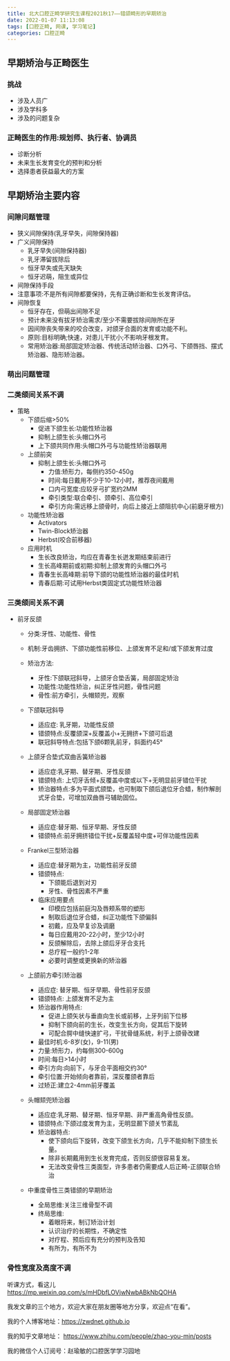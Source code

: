 ```yaml
---
title: 北大口腔正畸学研究生课程2021秋17——错颌畸形的早期矫治
date: 2022-01-07 11:13:08
tags: [口腔正畸, 网课, 学习笔记]
categories: 口腔正畸
---
```

## 早期矫治与正畸医生
### 挑战
- 涉及人员广
- 涉及学科多
- 涉及的问题复杂

### 正畸医生的作用:规划师、执行者、协调员
- 诊断分析
- 未来生长发育变化的预判和分析
- 选择患者获益最大的方案

## 早期矫治主要内容
### 间隙问题管理
- 狭义间隙保持(乳牙早失，间隙保持器)
- 广义间隙保持
    + 乳牙早失(间隙保持器)
    + 乳牙滞留拔除后
    + 恒牙早失或先天缺失
    + 恒牙迟萌，阻生或异位
- 间隙保持手段
- 注意事项:不是所有间隙都要保持，先有正确诊断和生长发育评估。
- 间隙恢复
    + 恒牙存在，但萌出间隙不足
    + 预计未来没有拔牙矫治需求/至少不需要拔除间隙所在牙
    + 因间隙丧失带来的咬合改变，对颌牙合面的发育或功能不利。
    + 原则:目标明确;快速，对患儿干扰小;不影响牙根发育。
    + 常用矫治器:局部固定矫治器、传统活动矫治器、口外弓、下颌唇挡、摆式矫治器、隐形矫治器。

### 萌出问题管理

### 二类颌间关系不调
- 策略
   + 下颌后缩>50%
        * 促进下颌生长:功能性矫治器
        * 抑制上颌生长:头帽口外弓
        * 上下颌共同作用:头帽口外弓与功能性矫治器联用
    + 上颌前突
        * 抑制上颌生长:头帽口外弓
             + 力值:矫形力，每侧约350-450g
             + 时间:每日戴用不少于10-12小时，推荐夜间戴用
             + 口内弓宽度:应较牙弓扩宽约2MM
             + 牵引类型:联合牵引、颈牵引、高位牵引
             + 牵引方向:需远移上颌骨时，向后上接近上颌阻抗中心(前磨牙根方)
     + 功能性矫治器
         * Activators
         * Twin-Block矫治器
         * Herbst(咬合前移器)
     + 应用时机
         * 生长改良矫治，均应在青春生长迸发期结束前进行
         * 生长高峰期前或初期:抑制上颌发育的头帽口外弓
         * 青春生长高峰期:前导下颌的功能性矫治器的最佳时机
         * 青春后期:可试用Herbst类固定式功能性矫治器

### 三类颌间关系不调
- 前牙反颌
    + 分类:牙性、功能性、骨性
    + 机制:牙齿拥挤、下颌功能性前移位、上颌发育不足和/或下颌发育过度
    + 矫治方法:
		* 牙性:下颌联冠斜导，上颌牙合垫舌簧，局部固定矫治
        * 功能性:功能性矫治，纠正牙性问题，骨性问题
        * 骨性:前方牵引，头帽颏兜，观察
     + 下颌联冠斜导
          * 适应症: 乳牙期，功能性反颌
          * 错颌特点:反覆颌深+反覆盖小+无拥挤+下颌可后退
          * 联冠斜导特点:包括下颌6颗乳前牙，斜面约45°
     + 上颌牙合垫式双曲舌簧矫治器
          * 适应症:乳牙期、替牙期、牙性反颌
          * 错颌特点: 上切牙舌倾+反覆盖中度或以下+无明显前牙错位干扰
          * 矫治器特点:多为平面式颌垫，也可制取下颌后退位牙合蜡，制作解剖式牙合垫，可增加双曲唇弓辅助固位。

     + 局部固定矫治器
          * 适应症:替牙期、恒牙早期、牙性反颌
          * 错颌特点:前牙拥挤错位干扰+反覆盖轻中度+可伴功能性因素

     + Frankel三型矫治器
          * 适应症:替牙期为主，功能性前牙反颌
          * 错颌特点:
              + 下颌能后退到对刃
              + 牙性、骨性因素不严重
          * 临床应用要点
              + 印模应包括前庭沟及唇颊系带的塑形
              + 制取后退位牙合蜡，纠正功能性下颌偏斜
              + 初戴，应及早复诊及调磨
              + 每日应戴用20-22小时，至少12小时
              + 反颌解除后，去除上颌后牙牙合支托
              + 总疗程一般约1-2年
              + 必要时调整或更换新的矫治器
     + 上颌前方牵引矫治器
          * 适应症: 替牙期、恒牙早期、骨性前牙反颌
          * 错颌特点: 上颌发育不足为主
          * 矫治器作用特点:
              + 促进上颌矢状与垂直向生长或前移，上牙列前下位移
              + 抑制下颌向前的生长，改变生长方向，促其后下旋转
              + 可配合腭中缝快速扩弓，干扰骨缝系统，利于上颌骨改建
          * 最佳时机:6-8岁(女)，9-11(男)
          * 力量:矫形力，约每侧300-600g
          * 时间:每日>14小时
          * 牵引方向:向前下，与牙合平面相交约30°
          * 牵引位置:开始倾向者靠前，深反覆颌者靠后
          * 过矫正:建立2-4mm前牙覆盖
     + 头帽颏兜矫治器
          * 适应症:乳牙期、替牙期、恒牙早期、非严重高角骨性反颌。
          * 错颌特点:下颌过度发育为主，无明显颞下颌关节紊乱
          * 矫治器特点:
              + 使下颌向后下旋转，改变下颌生长方向，几乎不能抑制下颌生长量。
              + 除非长期戴用到生长发育完成，否则反颌很容易复发。
              + 无法改变骨性三类面型，许多患者仍需要成人后正畸-正颌联合矫治
     + 中重度骨性三类错颌的早期矫治
         * 全局思维:关注三维骨型不调
         * 终局思维:
             + 着眼将来，制订矫治计划
             + 认识治疗的长期性，不确定性
             + 对疗程、预后应有充分的预判及告知
             + 有所为，有所不为

### 骨性宽度及高度不调


听课方式，看这儿
https://mp.weixin.qq.com/s/mHDbfLOVjwNwbABkNbQOHA

我发文章的三个地方，欢迎大家在朋友圈等地方分享，欢迎点“在看”。

我的个人博客地址：https://zwdnet.github.io

我的知乎文章地址： https://www.zhihu.com/people/zhao-you-min/posts

我的微信个人订阅号：赵瑜敏的口腔医学学习园地

